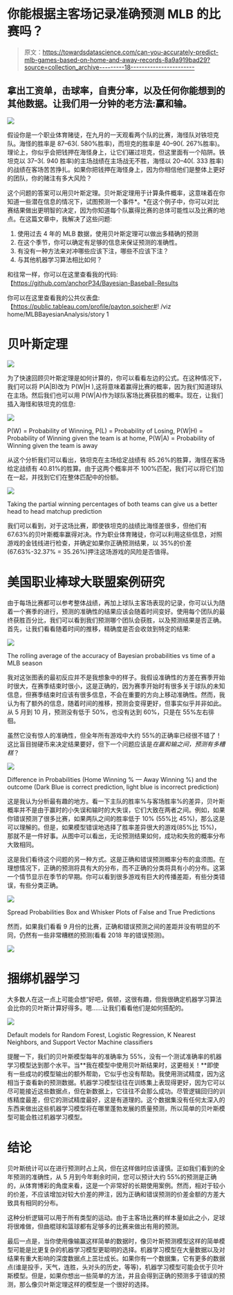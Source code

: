 # 你能根据主客场记录准确预测 MLB 的比赛吗？

> 原文：<https://towardsdatascience.com/can-you-accurately-predict-mlb-games-based-on-home-and-away-records-8a9a919bad29?source=collection_archive---------18----------------------->

## 拿出工资单，击球率，自责分率，以及任何你能想到的其他数据。让我们用一分钟的老方法:赢和输。

![](img/b128547baf5ee1d7047b61e4abbcada2.png)

假设你是一个职业体育赌徒，在九月的一天观看两个队的比赛，海怪队对铁坦克队。海怪的胜率是 87–63(. 580%胜率)，而坦克的胜率是 40–90(. 267%胜率)。理论上，你似乎会把钱押在海怪身上，让它们碾过坦克，但这里面有一个陷阱。铁坦克以 37–3(. 940 胜率)的主场战绩在主场战无不胜，海怪以 20–40(. 333 胜率)的战绩在客场苦苦挣扎。如果你把钱押在海怪身上，因为你相信他们是整体上更好的团队，你的赌注有多大风险？

这个问题的答案可以用贝叶斯定理。贝叶斯定理用于计算条件概率，这意味着在你知道一些潜在信息的情况下，试图预测一个事件*。*在这个例子中，你可以对比赛结果做出更明智的决定，因为你知道每个队赢得比赛的总体可能性以及比赛的地点。在这篇文章中，我解决了这些问题:

1.  使用过去 4 年的 MLB 数据，使用贝叶斯定理可以做出多精确的预测
2.  在这个季节，你可以确定有足够的信息来保证预测的准确性。
3.  有没有一种方法来对冲哪些应该下注，哪些不应该下注？
4.  与其他机器学习算法相比如何？

和往常一样，你可以在这里查看我的代码:【https://github.com/anchorP34/Bayesian-Baseball-Results 

你可以在这里查看我的公共仪表盘:【https://public.tableau.com/profile/payton.soicher#! /viz home/MLBBayesianAnalysis/story 1

# 贝叶斯定理

![](img/ed79f49202db32df3659552bc1b651a3.png)

为了快速回顾贝叶斯定理是如何计算的，你可以看看左边的公式。在这种情况下，我们可以将 P(A|B)改为 P(W|H ),这将意味着赢得比赛的概率，因为我们知道球队在主场。然后我们也可以用 P(W|A)作为球队客场比赛获胜的概率。现在，让我们插入海怪和铁坦克的信息:

![](img/2b9bb6972c9d188a28bbfab380dc7262.png)

P(W) = Probability of Winning, P(L) = Probability of Losing, P(W|H) = Probability of Winning given the team is at home, P(W|A) = Probability of Winning given the team is away

从这个分析我们可以看出，铁坦克在主场给定战绩有 85.26%的胜算，海怪在客场给定战绩有 40.81%的胜算。由于这两个概率并不 100%匹配，我们可以将它们加在一起，并找到它们在整体匹配中的份额。

![](img/8cd697a897df408f1966ea559c572a3b.png)

Taking the partial winning percentages of both teams can give us a better head to head matchup prediction

我们可以看到，对于这场比赛，即使铁坦克的战绩比海怪差很多，但他们有 67.63%的贝叶斯概率赢得对决。作为职业体育赌徒，你可以利用这些信息，对照游戏的金钱线进行检查，并确定如果你正确预测结果，以 35%的价差(67.63%-32.37% = 35.26%)押注这场游戏的风险是否值得。

# 美国职业棒球大联盟案例研究

由于每场比赛都可以参考整体战绩，再加上球队主客场表现的记录，你可以认为随着一个赛季的进行，预测的准确性的结果应该会随着时间变好。使用每个团队的最终获胜百分比，我们可以看到我们预测哪个团队会获胜，以及预测结果是否正确。首先，让我们看看随着时间的推移，精确度是否会收敛到特定的结果:

![](img/a0839738cc34f151a2dc0e228674c35e.png)

The rolling average of the accuracy of Bayesian probabilities vs time of a MLB season

我对这张图表的最初反应并不是我想象中的样子。我假设准确性的方差在赛季开始时很大，在赛季结束时很小，这是正确的，因为赛季开始时有很多关于球队的未知信息，但赛季结束时应该有很多信息，不会在重要的方向上移动准确性。然而，我认为有了额外的信息，随着时间的推移，预测会变得更好，但事实似乎并非如此。从 5 月到 10 月，预测没有低于 50%，也没有达到 60%，只是在 55%左右徘徊。

虽然它没有惊人的准确性，但全年所有游戏中大约 55%的正确率已经很不错了！这比盲目抛硬币来决定结果要好，但下一个问题应该是*在赢和输之间，预测有多糟糕*？

![](img/257044c2b89172a339583b26f620f9d1.png)

Difference in Probabilities (Home Winning % — Away Winning %) and the outcome (Dark Blue is correct prediction, light blue is incorrect prediction)

这是我认为分析最有趣的地方。看一下主队的胜率%与客场胜率%的差异，贝叶斯概率并不是由于赢时的小失误和输时的大失误，它们大致在两者之间。例如，如果你错误预测了很多比赛，如果两队之间的胜率低于 10% (55%比 45%)，那么这是可以理解的。但是，如果模型错误地选择了胜率差异很大的游戏(85%比 15%)，那就不是一件好事。从图中可以看出，无论预测结果如何，成功和失败的概率分布大致相同。

这是我们看待这个问题的另一种方式。这是正确和错误预测概率分布的盒须图。在理想情况下，正确的预测将具有大的分布，而不正确的分类将具有小的分布。这第一个情节显示在季节的早期。你可以看到很多游戏有巨大的传播差距，有些分类错误，有些分类正确。

![](img/ce23c6665703610a288c985e48bb2529.png)

Spread Probabilities Box and Whisker Plots of False and True Predictions

然而，如果我们看看 9 月份的比赛，正确和错误预测之间的差距并没有明显的不同，仍然有一些非常糟糕的预测(看看 2018 年的错误预测)。

![](img/42419dea659dd526543fd7c2861d27bd.png)

# 捆绑机器学习

大多数人在这一点上可能会想“好吧，佩顿，这很有趣，但我很确定机器学习算法会比你的贝叶斯计算好得多。嗯……让我们看看他们是如何搭配的。

![](img/9d23d9e2db9ab32bbdb1e8c9a1e73fb5.png)

Default models for Random Forest, Logistic Regression, K Nearest Neighbors, and Support Vector Machine classifiers

提醒一下，我们的贝叶斯模型每年的准确率为 55%，没有一个测试准确率的机器学习模型达到那个水平。当**我在模型中使用贝叶斯结果时，这更相关！**即使有一些成功的模型输出的额外帮助，它似乎也没有帮助。我使用测试精度，因为这相当于查看新的预测数据。机器学习模型往往在训练集上表现得更好，因为它可以尽可能接近这些数据点，但在新数据上，它往往不会那么成功。尽管逻辑回归的训练精度最差，但它的测试精度最好，这是有道理的。这个数据集没有任何太深入的东西来做出这些机器学习模型将在哪里蓬勃发展的质量预测，所以简单的贝叶斯模型可能会胜过机器学习模型。

# 结论

贝叶斯统计可以在进行预测时占上风，但在这样做时应该谨慎。正如我们看到的全年预测的准确性，从 5 月到今年剩余时间，您可以预计大约 55%的预测是正确的，从体育博彩的角度来看，这是一个非常好的长期使用案例。然而，相对于较小的价差，不应该增加对较大价差的押注，因为正确和错误预测的价差金额的方差大致具有相同的分布。

这种分析逻辑可以用于所有类型的运动。由于主客场比赛的样本量如此之小，足球将很难做，但曲棍球和篮球都有足够多的比赛来做出有用的预测。

最后一点是，当你使用像输赢这样简单的数据时，像贝叶斯预测模型这样的简单模型可能是比更复杂的机器学习模型更聪明的选择。机器学习模型在大量数据以及对结果有重大影响的深度数据点上茁壮成长。如果你有一个数据集，它有更多的数据点(谁是投手，天气，连胜，头对头的历史，等等)，机器学习模型可能会优于贝叶斯模型。但是，如果你想出一些简单的方法，并且会得到正确的预测多于错误的预测，那么像贝叶斯定理这样的模型是一个很好的选择。